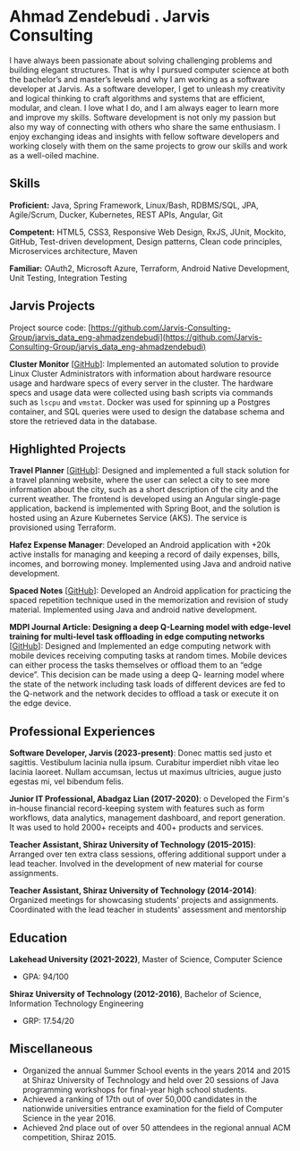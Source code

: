 # Ahmad Zendebudi . Jarvis Consulting

I have always been passionate about solving challenging problems and building elegant structures. That is why I pursued computer science at both the bachelor’s and master’s levels and why I am working as a software developer at Jarvis. As a software developer, I get to unleash my creativity and logical thinking to craft algorithms and systems that are efficient, modular, and clean. I love what I do, and I am always eager to learn more and improve my skills. Software development is not only my passion but also my way of connecting with others who share the same enthusiasm. I enjoy exchanging ideas and insights with fellow software developers and working closely with them on the same projects to grow our skills and work as a well-oiled machine.

## Skills

**Proficient:** Java, Spring Framework, Linux/Bash, RDBMS/SQL, JPA, Agile/Scrum, Ducker, Kubernetes, REST APIs, Angular, Git

**Competent:** HTML5, CSS3, Responsive Web Design, RxJS, JUnit, Mockito, GitHub, Test-driven development, Design patterns, Clean code principles, Microservices architecture, Maven

**Familiar:** OAuth2, Microsoft Azure, Terraform, Android Native Development, Unit Testing, Integration Testing

## Jarvis Projects

Project source code: [https://github.com/Jarvis-Consulting-Group/jarvis_data_eng-ahmadzendebudi](https://github.com/Jarvis-Consulting-Group/jarvis_data_eng-ahmadzendebudi)


**Cluster Monitor** [[GitHub](https://github.com/Jarvis-Consulting-Group/jarvis_data_eng-ahmadzendebudi/tree/master/linux_sql)]: Implemented an automated solution to provide Linux Cluster Administrators with information about hardware resource usage and hardware specs of every server in the cluster. The hardware specs and usage data were collected using bash scripts via commands such as `lscpu` and `vmstat`. Docker was used for spinning up a Postgres container, and SQL queries were used to design the database schema and store the retrieved data in the database.


## Highlighted Projects
**Travel Planner** [[GitHub](https://github.com/ahmadzendebudi/travel-planner)]: Designed and implemented a full stack solution for a travel planning website, where the user can select a city to see more information about the city, such as a short description of the city and the current weather. The frontend is developed using an Angular single-page application, backend is implemented with Spring Boot, and the solution is hosted using an Azure Kubernetes Service (AKS). The service is provisioned using Terraform.

**Hafez Expense Manager**: Developed an Android application with +20k active installs for managing and keeping a record of daily expenses, bills, incomes, and borrowing money. Implemented using Java and android native development.

**Spaced Notes** [[GitHub](https://github.com/ahmadzendebudi/SpacedNotes)]: Developed an Android application for practicing the spaced repetition technique used in the memorization and revision of study material. Implemented using Java and android native development.

**MDPI Journal Article: Designing a deep Q-Learning model with edge-level training for multi-level task offloading in edge computing networks** [[GitHub](https://github.com/ahmadzendebudi/edge_simulation1)]: Designed and Implemented an edge computing network with mobile devices receiving computing tasks at random times. Mobile devices can either process the tasks themselves or offload them to an “edge device”. This decision can be made using a deep Q- learning model where the state of the network including task loads of different devices are fed to the Q-network and the network decides to offload a task or execute it on the edge device.



## Professional Experiences

**Software Developer, Jarvis (2023-present)**: Donec mattis sed justo et sagittis. Vestibulum lacinia nulla ipsum. Curabitur imperdiet nibh vitae leo lacinia laoreet. Nullam accumsan, lectus ut maximus ultricies, augue justo egestas mi, vel bibendum felis.

**Junior IT Professional, Abadgaz Lian (2017-2020)**: o	Developed the Firm's in-house financial record-keeping system with features such as form workflows, data analytics, management dashboard, and report generation. It was used to hold 2000+ receipts and 400+ products and services.

**Teacher Assistant, Shiraz University of Technology (2015-2015)**: Arranged over ten extra class sessions, offering additional support under a lead teacher. Involved in the development of new material for course assignments.

**Teacher Assistant, Shiraz University of Technology (2014-2014)**: Organized meetings for showcasing students' projects and assignments. Coordinated with the lead teacher in students' assessment and mentorship


## Education
**Lakehead University (2021-2022)**, Master of Science, Computer Science
- GPA: 94/100

**Shiraz University of Technology (2012-2016)**, Bachelor of Science, Information Technology Engineering
- GRP: 17.54/20


## Miscellaneous
- Organized the annual Summer School events in the years 2014 and 2015 at Shiraz University of Technology and held over 20 sessions of Java programming workshops for final-year high school students.
- Achieved a ranking of 17th out of over 50,000 candidates in the nationwide universities entrance examination for the field of Computer Science in the year 2016.
- Achieved 2nd place out of over 50 attendees in the regional annual ACM competition, Shiraz 2015.